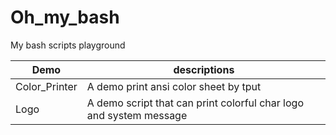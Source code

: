 # Oh_my_bash
My bash scripts playground

|Demo|descriptions|
|-|-|
|Color_Printer|A demo print ansi color sheet by tput|
|Logo|A demo script that can print colorful char logo and system message|
